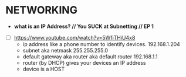 # **NETWORKING**

- **what is an IP Address? // You SUCK at Subnetting // EP 1**
- [ ]  https://www.youtube.com/watch?v=5WfiTHiU4x8
    - ip address like a phone number to identify devices. 192.168.1.204
    - subnet aka netmask 255.255.255.0
    - default gateway aka router aka default router 192.168.1.1
    - router (by DHCP) gives your devices an IP address
    - device is a HOST